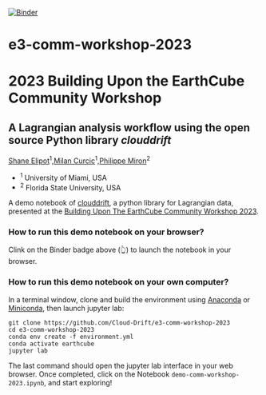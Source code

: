 [![Binder](https://mybinder.org/badge_logo.svg)](https://mybinder.org/v2/gh/Cloud-Drift/e3-comm-workshop-2023/HEAD?urlpath=https%3A%2F%2Fgithub.com%2FCloud-Drift%2Fe3-comm-workshop-2023%2Fblob%2Fmain%2Fdemo-comm-workshop-2023.ipynb)

# e3-comm-workshop-2023

# 2023 Building Upon the EarthCube Community Workshop 

## A Lagrangian analysis workflow using the open source Python library *clouddrift*

[Shane Elipot](https://github.com/selipot)<sup>1</sup>,[Milan Curcic](https://github.com/milancurcic)<sup>1</sup>,[Philippe Miron](https://github.com/philippemiron)<sup>2</sup>

- <sup>1</sup> University of Miami, USA
- <sup>2</sup> Florida State University, USA

A demo notebook of [clouddrift](https://github.com/Cloud-Drift/clouddrift), a python library for Lagrangian data, presented at the [Building Upon The EarthCube Community Workshop 2023](https://isi-usc-edu.github.io/building-upon-the-earthcube-community/).


### How to run this demo notebook on your browser?

Clink on the Binder badge above (:point_up_2:) to launch the notebook in your browser.

### How to run this demo notebook on your own computer?

In a terminal window, clone and build the environment using [Anaconda](https://docs.conda.io/en/latest/) or [Miniconda](https://docs.conda.io/en/latest/miniconda.html), then launch jupyter lab:

```
git clone https://github.com/Cloud-Drift/e3-comm-workshop-2023
cd e3-comm-workshop-2023
conda env create -f environment.yml
conda activate earthcube
jupyter lab
```

The last command should open the jupyter lab interface in your web browser. Once completed, click on the Notebook `demo-comm-workshop-2023.ipynb`, and start exploring!
